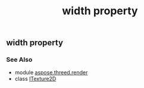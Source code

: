 ﻿---
title: width property
second_title: Aspose.3D for Python via .NET API References
description: 
type: docs
weight: 170
url: /python-net/aspose.threed.render/itexture2d/width/
is_root: false
---

## width property


### See Also
* module [aspose.threed.render](../../)
* class [ITexture2D](/3d/python-net/aspose.threed.render/itexture2d)
